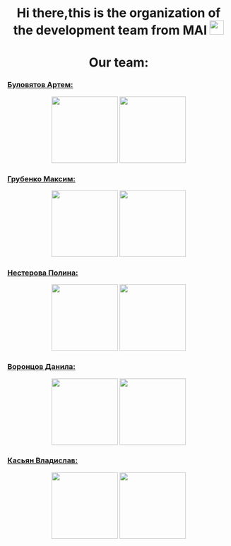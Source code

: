 <h1 align="center">Hi there,this is the organization of the development team from MAI
<img src="https://github.com/blackcater/blackcater/raw/main/images/Hi.gif" height="32"/></h1>
<h1 align="center" >Our team:</h1>

### [Буловятов Артем:](https://t.me/Artembulov)
<p align='center'>
   <a href="https://github-readme-stats.vercel.app/api?username=romankh3&show_icons=true&count_private=true">
       <img height=150 src="https://github-readme-stats.vercel.app/api?username=bam10112002&show_icons=true&count_private=true"/></a>
   <a href="https://github.com/romankh3/github-readme-stats">
       <img height=150 src="https://github-readme-stats.vercel.app/api/top-langs/?username=bam10112002&layout=compact"/></a>
</p>

### [Грубенко Максим:](https://t.me/hell_lumpen)
<p align='center'>
   <a href="https://github-readme-stats.vercel.app/api?username=romankh3&show_icons=true&count_private=true">
       <img height=150 src="https://github-readme-stats.vercel.app/api?username=hell-lumpen&show_icons=true&count_private=true"/></a>
   <a href="https://github.com/romankh3/github-readme-stats">
       <img height=150 src="https://github-readme-stats.vercel.app/api/top-langs/?username=hell-lumpen&layout=compact"/></a>
</p>

### [Нестерова Полина:](https://t.me/polmustdie)
<p align='center'>
   <a href="https://github-readme-stats.vercel.app/api?username=romankh3&show_icons=true&count_private=true">
       <img height=150 src="https://github-readme-stats.vercel.app/api?username=polmustdie&show_icons=true&count_private=true"/></a>
   <a href="https://github.com/romankh3/github-readme-stats">
       <img height=150 src="https://github-readme-stats.vercel.app/api/top-langs/?username=polmustdie&layout=compact"/></a>
</p>


### [Воронцов Данила:](https://t.me/Fogetik)
<p align='center'>
   <a href="https://github-readme-stats.vercel.app/api?username=romankh3&show_icons=true&count_private=true">
       <img height=150 src="https://github-readme-stats.vercel.app/api?username=Fogetik&show_icons=true&count_private=true"/></a>
   <a href="https://github.com/romankh3/github-readme-stats">
       <img height=150 src="https://github-readme-stats.vercel.app/api/top-langs/?username=Fogetik&layout=compact"/></a>
</p>

### [Касьян Владислав:](https://t.me/Vladslayt)
<p align='center'>
   <a href="https://github-readme-stats.vercel.app/api?username=romankh3&show_icons=true&count_private=true">
       <img height=150 src="https://github-readme-stats.vercel.app/api?username=Vladslayt&show_icons=true&count_private=true"/></a>
   <a href="https://github.com/romankh3/github-readme-stats">
       <img height=150 src="https://github-readme-stats.vercel.app/api/top-langs/?username=Vladslayt&layout=compact"/></a>
</p>
